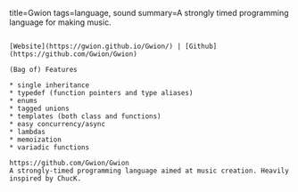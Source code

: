 title=Gwion
tags=language, sound
summary=A strongly timed programming language for making music.
~~~~~~

[Website](https://gwion.github.io/Gwion/) | [Github](https://github.com/Gwion/Gwion)

(Bag of) Features

* single inheritance
* typedef (function pointers and type aliases)
* enums
* tagged unions
* templates (both class and functions)
* easy concurrency/async
* lambdas
* memoization
* variadic functions

https://github.com/Gwion/Gwion
A strongly-timed programming language aimed at music creation. Heavily inspired by ChucK.
